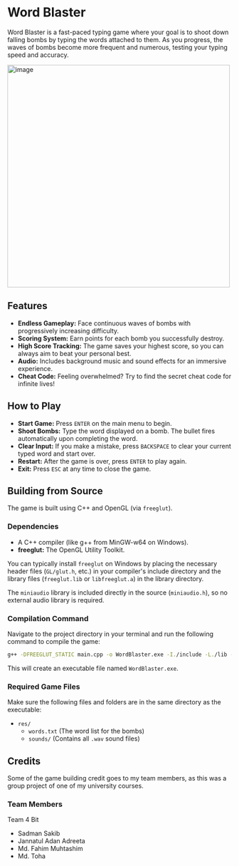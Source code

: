 # Word Blaster

Word Blaster is a fast-paced typing game where your goal is to shoot down falling bombs by typing the words attached to them. As you progress, the waves of bombs become more frequent and numerous, testing your typing speed and accuracy.

<img width="500" height="500" alt="image" src="https://github.com/user-attachments/assets/8a6b273e-0a99-44a1-b17f-aa7082d899db" />


## Features

*   **Endless Gameplay:** Face continuous waves of bombs with progressively increasing difficulty.
*   **Scoring System:** Earn points for each bomb you successfully destroy.
*   **High Score Tracking:** The game saves your highest score, so you can always aim to beat your personal best.
*   **Audio:** Includes background music and sound effects for an immersive experience.
*   **Cheat Code:** Feeling overwhelmed? Try to find the secret cheat code for infinite lives!

## How to Play

*   **Start Game:** Press `ENTER` on the main menu to begin.
*   **Shoot Bombs:** Type the word displayed on a bomb. The bullet fires automatically upon completing the word.
*   **Clear Input:** If you make a mistake, press `BACKSPACE` to clear your current typed word and start over.
*   **Restart:** After the game is over, press `ENTER` to play again.
*   **Exit:** Press `ESC` at any time to close the game.

## Building from Source

The game is built using C++ and OpenGL (via `freeglut`).

### Dependencies

*   A C++ compiler (like g++ from MinGW-w64 on Windows).
*   **freeglut:** The OpenGL Utility Toolkit.

You can typically install `freeglut` on Windows by placing the necessary header files (`GL/glut.h`, etc.) in your compiler's include directory and the library files (`freeglut.lib` or `libfreeglut.a`) in the library directory.

The `miniaudio` library is included directly in the source (`miniaudio.h`), so no external audio library is required.

### Compilation Command

Navigate to the project directory in your terminal and run the following command to compile the game:

```sh
g++ -DFREEGLUT_STATIC main.cpp -o WordBlaster.exe -I./include -L./lib -lfreeglut -lopengl32 -lglu32 -lwinmm -lgdi32 -static -s -mwindows -O2
```

This will create an executable file named `WordBlaster.exe`.

### Required Game Files

Make sure the following files and folders are in the same directory as the executable:

*   `res/`
    *   `words.txt` (The word list for the bombs)
    *   `sounds/` (Contains all `.wav` sound files)

## Credits
Some of the game building credit goes to my team members, as this was a group project of one of my university courses.

### Team Members
Team 4 Bit
- Sadman Sakib
- Jannatul Adan Adreeta
- Md. Fahim Muhtashim
- Md. Toha
